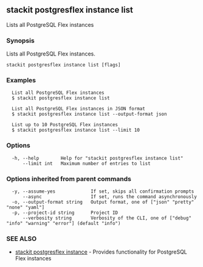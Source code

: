 ## stackit postgresflex instance list

Lists all PostgreSQL Flex instances

### Synopsis

Lists all PostgreSQL Flex instances.

```
stackit postgresflex instance list [flags]
```

### Examples

```
  List all PostgreSQL Flex instances
  $ stackit postgresflex instance list

  List all PostgreSQL Flex instances in JSON format
  $ stackit postgresflex instance list --output-format json

  List up to 10 PostgreSQL Flex instances
  $ stackit postgresflex instance list --limit 10
```

### Options

```
  -h, --help        Help for "stackit postgresflex instance list"
      --limit int   Maximum number of entries to list
```

### Options inherited from parent commands

```
  -y, --assume-yes             If set, skips all confirmation prompts
      --async                  If set, runs the command asynchronously
  -o, --output-format string   Output format, one of ["json" "pretty" "none" "yaml"]
  -p, --project-id string      Project ID
      --verbosity string       Verbosity of the CLI, one of ["debug" "info" "warning" "error"] (default "info")
```

### SEE ALSO

* [stackit postgresflex instance](./stackit_postgresflex_instance.md)	 - Provides functionality for PostgreSQL Flex instances


